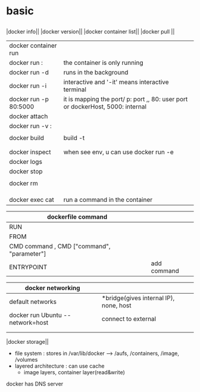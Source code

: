 # basic

## 
|docker info||
|docker version||
|docker container list||
|docker pull <image>||

|                                             |                                                                                |
| ------------------------------------------- | ------------------------------------------------------------------------------ |
| docker container run                        |                                                                                |
| docker run <img>:<version>                  | the container is only running                                                  |
| docker run -d <image>                       | runs in the background                                                         |
| docker run -i <img>                         | interactive and '-it' means interactive terminal                               |
| docker run -p 80:5000 <image>               | it is mapping the port/ p: port ,, 80: user port or dockerHost, 5000: internal |
| docker attach <image or id>                 |                                                                                |
| docker run -v <locExternal>:<locIn> <image> |                                                                                |
|                                             |                                                                                |
| docker build <dest>                         | build -t <name> <dest>                                                         |
|                                             |                                                                                |
|                                             |                                                                                |
| docker inspect <name>                       | when see env, u can use docker run -e <name>                                   |
| docker logs <name>                          |                                                                                |
| docker stop                                 |                                                                                |
|                                             |                                                                                |
| docker rm                                   |                                                                                |
|                                             |                                                                                |
|                                             |                                                                                |
|                                             |                                                                                |
| docker exec cat <file>                      | run a command in the container                                                 |

| dockerfile command                         |             |
| ------------------------------------------ | ----------- |
| RUN                                        |             |
| FROM                                       |             |
| CMD command , CMD ["command", "parameter"] |             |
| ENTRYPOINT                                 | add command |

| docker networking                |                                        |
| -------------------------------- | -------------------------------------- |
| default networks                 | *bridge(gives internal IP), none, host |
| docker run Ubuntu --network=host | connect to external                    |
|                                  |                                        |
|                                  |                                        |

|docker storage||
- file system : stores in /var/lib/docker --> /aufs, /containers, /image, /volumes
- layered architecture : can use cache
  - image layers, container layer(read&write) 

docker has DNS server